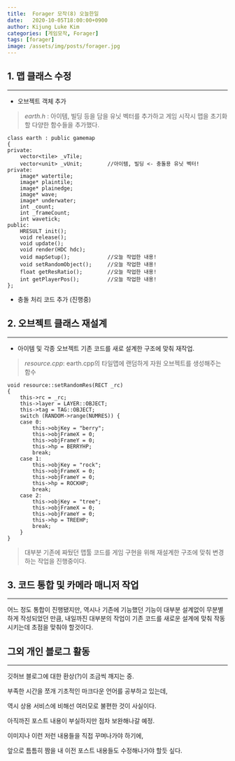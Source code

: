 ```yaml
---
title:  Forager 모작(8) 오늘한일
date:   2020-10-05T18:00:00+0900
author: Kijung Luke Kim
categories: [게임모작, Forager]
tags: [forager]
image: /assets/img/posts/forager.jpg
---
```


## 1. 맵 클래스 수정
---

- 오브젝트 객체 추가
> *earth.h* : 아이템, 빌딩 등을 담을 유닛 벡터를 추가하고 게임 시작시 맵을 초기화할 다양한 함수들을 추가했다.

	class earth : public gamemap
	{
	private:
		vector<tile> _vTile;
		vector<unit> _vUnit;        //아이템, 빌딩 <- 충돌용 유닛 벡터!
	private:
		image* watertile;
		image* plaintile;
		image* plainedge;
		image* wave;
		image* underwater;
		int _count;
		int _frameCount;
		int wavetick;
	public:
		HRESULT init();
		void release();
		void update();
		void render(HDC hdc);
		void mapSetup();            //오늘 작업한 내용!
		void setRandomObject();     //오늘 작업한 내용!
		float getResRatio();        //오늘 작업한 내용!
		int getPlayerPos();         //오늘 작업한 내용!
	};

- 충돌 처리 코드 추가 (진행중)


## 2. 오브젝트 클래스 재설계
---

- 아이템 및 각종 오브젝트 기존 코드를 새로 설계한 구조에 맞춰 재작업.
> *resource.cpp*: earth.cpp의 타일맵에 랜덤하게 자원 오브젝트를 생성해주는 함수

	void resource::setRandomRes(RECT _rc)
	{
		this->rc = _rc;
		this->layer = LAYER::OBJECT;
		this->tag = TAG::OBJECT;
		switch (RANDOM->range(NUMRES)) {
		case 0:
			this->objKey = "berry";
			this->objFrameX = 0;
			this->objFrameY = 0;
			this->hp = BERRYHP;
			break;
		case 1:
			this->objKey = "rock";
			this->objFrameX = 0;
			this->objFrameY = 0;
			this->hp = ROCKHP;
			break;
		case 2:
			this->objKey = "tree";
			this->objFrameX = 0;
			this->objFrameY = 0;
			this->hp = TREEHP;
			break;
		}
	}

> 대부분 기존에 짜뒀던 맵툴 코드를 게임 구현을 위해 재설계한 구조에 맞춰 변경하는 작업을 진행중이다.

## 3. 코드 통합 및 카메라 매니저 작업
---


어느 정도 통합이 진행됐지만, 역시나 기존에 기능했던 기능이 대부분 설계없이 무분별하게 작성되었던 만큼,
내일까진 대부분의 작업이 기존 코드를 새로운 설계에 맞춰 작동시키는데 초점을 맞춰야 할것이다.



## 그외 개인 블로그 활동
---

깃허브 블로그에 대한 환상(?)이 조금씩 깨지는 중.

부족한 시간을 쪼개 기초적인 마크다운 언어를 공부하고 있는데,

역시 상용 서비스에 비해선 여러모로 불편한 것이 사실이다.

아직까진 포스트 내용이 부실하지만 점차 보완해나갈 예정.

이미지나 이런 저런 내용들을 직접 꾸며나가야 하기에,

앞으로 틈틈히 짬을 내 이전 포스트 내용들도 수정해나가야 할듯 싶다.